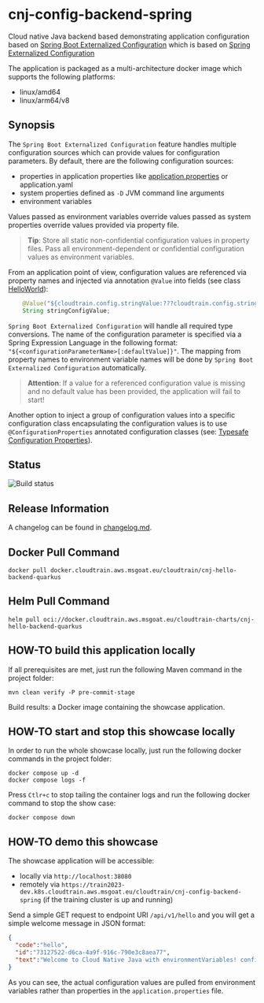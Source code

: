 # cnj-config-backend-spring

Cloud native Java backend based demonstrating application configuration 
based on [Spring Boot Externalized Configuration](https://docs.spring.io/spring-boot/docs/current/reference/html/howto.html#howto.properties-and-configuration.externalize-configuration)
which is based on [Spring Externalized Configuration](https://docs.spring.io/spring-boot/docs/current/reference/html/features.html#features.external-config)

The application is packaged as a multi-architecture docker image which supports the following platforms:
* linux/amd64
* linux/arm64/v8

## Synopsis

The `Spring Boot Externalized Configuration` feature
handles multiple configuration sources which
can provide values for configuration parameters. By default, there are the
following configuration sources:
* properties in application properties like [application.properties](src/main/resources/application.properties) or application.yaml
* system properties defined as `-D` JVM command line arguments
* environment variables

Values passed as environment variables override values passed as system properties
override values provided via property file.

> __Tip__: Store all static non-confidential configuration values in property files.
> Pass all environment-dependent or confidential configuration values as environment variables.

From an application point of view, configuration values are referenced via
property names and injected via annotation `@Value` into fields
(see class [HelloWorld](src/main/java/group/msg/at/cloud/cloudtrain/core/boundary/HelloWorld.java)):

```java
    @Value("${cloudtrain.config.stringValue:???cloudtrain.config.stringValue???}")
    String stringConfigValue;
```

`Spring Boot Externalized Configuration` will handle all required type conversions.
The name of the configuration parameter is specified via a Spring Expression Language in the following format: 
`"${<configurationParameterName>[:defaultValue]}"`. The mapping from property names to environment variable names will be done by `Spring Boot Externalized Configuration`
automatically.

> __Attention__: If a value for a referenced configuration value is missing and no
> default value has been provided, the application will fail to start!

Another option to inject a group of configuration values into a specific configuration class encapsulating 
the configuration values is to use `@ConfigurationProperties` annotated configuration classes 
(see: [Typesafe Configuration Properties](https://docs.spring.io/spring-boot/docs/current/reference/html/features.html#features.external-config.typesafe-configuration-properties)).

## Status

![Build status](https://codebuild.eu-west-1.amazonaws.com/badges?uuid=eyJlbmNyeXB0ZWREYXRhIjoiTzhZYmNYYjdIcFBJaC83SVFJUmJzcFF6Zm1hOWpqc0NjaEdzUStnYVppcTBOaVhiQ2VuN21KRGFuRVRQOWdvMWorZ2NLV0hSUktmcEM1MG9HQnU0b0ZrPSIsIml2UGFyYW1ldGVyU3BlYyI6ImdCSlNQYzJmWDlJQkxVc0giLCJtYXRlcmlhbFNldFNlcmlhbCI6MX0%3D&branch=main)

## Release Information

A changelog can be found in [changelog.md](changelog.md).

## Docker Pull Command

`docker pull docker.cloudtrain.aws.msgoat.eu/cloudtrain/cnj-hello-backend-quarkus`

## Helm Pull Command

`helm pull oci://docker.cloudtrain.aws.msgoat.eu/cloudtrain-charts/cnj-hello-backend-quarkus`

## HOW-TO build this application locally

If all prerequisites are met, just run the following Maven command in the project folder:

```shell 
mvn clean verify -P pre-commit-stage
```

Build results: a Docker image containing the showcase application.

## HOW-TO start and stop this showcase locally

In order to run the whole showcase locally, just run the following docker commands in the project folder:

```shell 
docker compose up -d
docker compose logs -f 
```

Press `Ctlr+c` to stop tailing the container logs and run the following docker command to stop the show case:

```shell 
docker compose down
```

## HOW-TO demo this showcase

The showcase application will be accessible:
* locally via `http://localhost:38080`
* remotely via `https://train2023-dev.k8s.cloudtrain.aws.msgoat.eu/cloudtrain/cnj-config-backend-spring` (if the training cluster is up and running)

Send a simple GET request to endpoint URI `/api/v1/hello` and you will get a simple welcome message in JSON format:

```json
{ 
  "code":"hello",
  "id":"73127522-d6ca-4a9f-916c-790e3c8aea77",
  "text":"Welcome to Cloud Native Java with environmentVariables! configNumericValue : 456"
}
```

As you can see, the actual configuration values are pulled from environment variables rather than properties in the `application.properties` file.